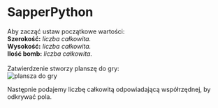 # SapperPython
Aby zacząć ustaw początkowe wartości:<br>
<b>Szerokość:</b> <i>liczba całkowita.</i><br>
<b>Wysokość:</b> <i>liczba całkowita.</i><br>
<b>Ilość bomb:</b> <i>liczba całkowita.</i><br>
<br>
Zatwierdzenie stworzy planszę do gry:<br>
![plansza do gry](https://i.imgur.com/UVwjYbcl.png)


Następnie podajemy liczbę całkowitą odpowiadającą współrzędnej, by odkrywać pola.
